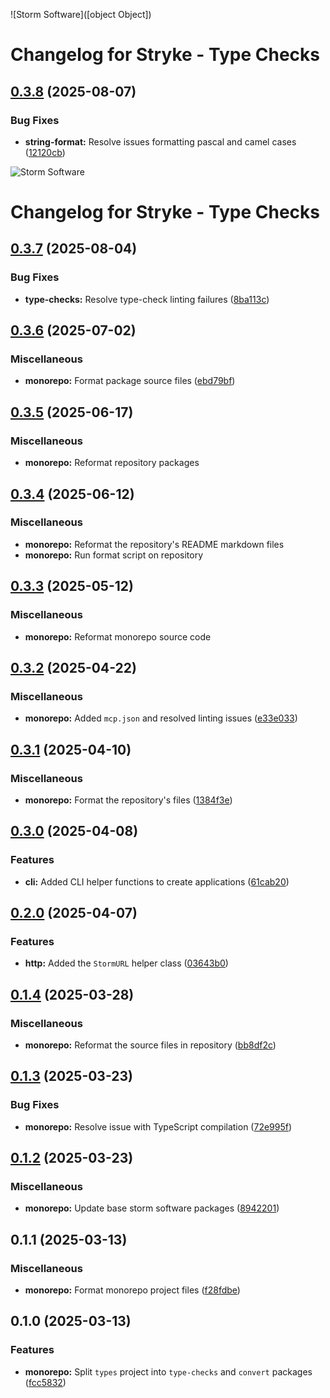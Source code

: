 ![Storm Software]([object Object])

# Changelog for Stryke - Type Checks

## [0.3.8](https://github.com/storm-software/stryke/releases/tag/type-checks%400.3.8) (2025-08-07)

### Bug Fixes

- **string-format:** Resolve issues formatting pascal and camel cases
  ([12120cb](https://github.com/storm-software/stryke/commit/12120cb))

![Storm Software](https://public.storm-cdn.com/brand-banner.png)

# Changelog for Stryke - Type Checks

## [0.3.7](https://github.com/storm-software/stryke/releases/tag/type-checks%400.3.7) (2025-08-04)

### Bug Fixes

- **type-checks:** Resolve type-check linting failures
  ([8ba113c](https://github.com/storm-software/stryke/commit/8ba113c))

## [0.3.6](https://github.com/storm-software/stryke/releases/tag/type-checks%400.3.6) (2025-07-02)

### Miscellaneous

- **monorepo:** Format package source files
  ([ebd79bf](https://github.com/storm-software/stryke/commit/ebd79bf))

## [0.3.5](https://github.com/storm-software/stryke/releases/tag/type-checks%400.3.5) (2025-06-17)

### Miscellaneous

- **monorepo:** Reformat repository packages

## [0.3.4](https://github.com/storm-software/stryke/releases/tag/type-checks%400.3.4) (2025-06-12)

### Miscellaneous

- **monorepo:** Reformat the repository's README markdown files
- **monorepo:** Run format script on repository

## [0.3.3](https://github.com/storm-software/stryke/releases/tag/type-checks%400.3.3) (2025-05-12)

### Miscellaneous

- **monorepo:** Reformat monorepo source code

## [0.3.2](https://github.com/storm-software/stryke/releases/tag/type-checks%400.3.2) (2025-04-22)

### Miscellaneous

- **monorepo:** Added `mcp.json` and resolved linting issues
  ([e33e033](https://github.com/storm-software/stryke/commit/e33e033))

## [0.3.1](https://github.com/storm-software/stryke/releases/tag/type-checks%400.3.1) (2025-04-10)

### Miscellaneous

- **monorepo:** Format the repository's files
  ([1384f3e](https://github.com/storm-software/stryke/commit/1384f3e))

## [0.3.0](https://github.com/storm-software/stryke/releases/tag/type-checks%400.3.0) (2025-04-08)

### Features

- **cli:** Added CLI helper functions to create applications
  ([61cab20](https://github.com/storm-software/stryke/commit/61cab20))

## [0.2.0](https://github.com/storm-software/stryke/releases/tag/type-checks%400.2.0) (2025-04-07)

### Features

- **http:** Added the `StormURL` helper class
  ([03643b0](https://github.com/storm-software/stryke/commit/03643b0))

## [0.1.4](https://github.com/storm-software/stryke/releases/tag/type-checks%400.1.4) (2025-03-28)

### Miscellaneous

- **monorepo:** Reformat the source files in repository
  ([bb8df2c](https://github.com/storm-software/stryke/commit/bb8df2c))

## [0.1.3](https://github.com/storm-software/stryke/releases/tag/type-checks%400.1.3) (2025-03-23)

### Bug Fixes

- **monorepo:** Resolve issue with TypeScript compilation
  ([72e995f](https://github.com/storm-software/stryke/commit/72e995f))

## [0.1.2](https://github.com/storm-software/stryke/releases/tag/type-checks%400.1.2) (2025-03-23)

### Miscellaneous

- **monorepo:** Update base storm software packages
  ([8942201](https://github.com/storm-software/stryke/commit/8942201))

## 0.1.1 (2025-03-13)

### Miscellaneous

- **monorepo:** Format monorepo project files
  ([f28fdbe](https://github.com/storm-software/stryke/commit/f28fdbe))

## 0.1.0 (2025-03-13)

### Features

- **monorepo:** Split `types` project into `type-checks` and `convert` packages
  ([fcc5832](https://github.com/storm-software/stryke/commit/fcc5832))
